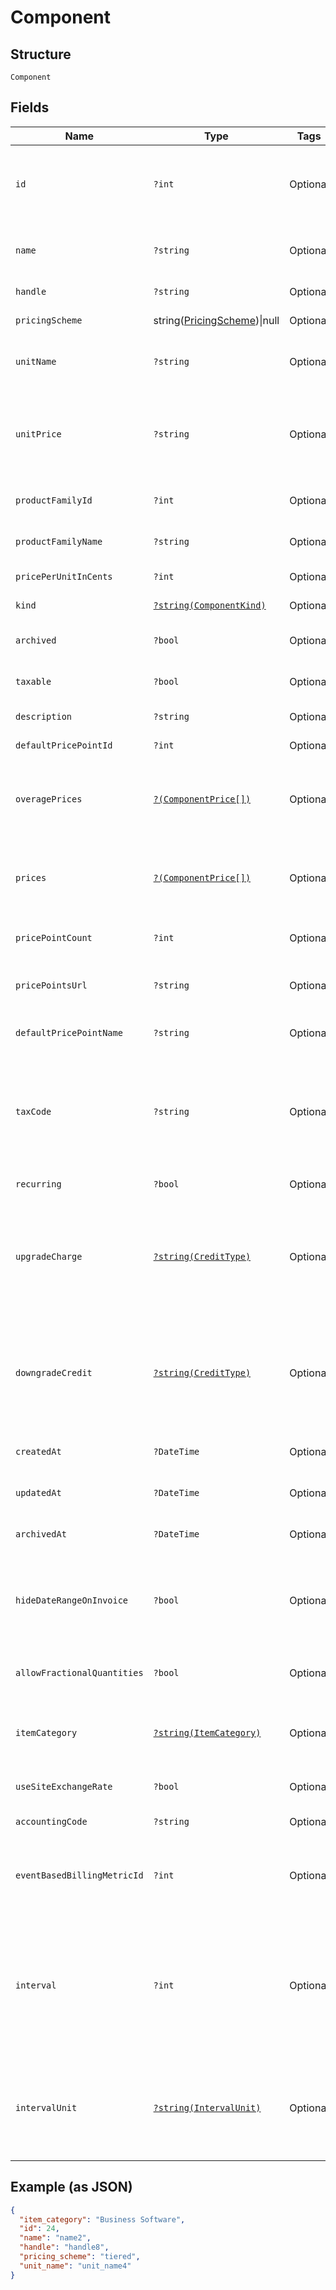 
# Component

## Structure

`Component`

## Fields

| Name | Type | Tags | Description | Getter | Setter |
|  --- | --- | --- | --- | --- | --- |
| `id` | `?int` | Optional | The unique ID assigned to the component by Chargify. This ID can be used to fetch the component from the API. | getId(): ?int | setId(?int id): void |
| `name` | `?string` | Optional | The name of the Component, suitable for display on statements. i.e. Text Messages. | getName(): ?string | setName(?string name): void |
| `handle` | `?string` | Optional | The component API handle | getHandle(): ?string | setHandle(?string handle): void |
| `pricingScheme` | string([PricingScheme](../../doc/models/pricing-scheme.md))\|null | Optional | This is a container for one-of cases. | getPricingScheme(): ?string | setPricingScheme(?string pricingScheme): void |
| `unitName` | `?string` | Optional | The name of the unit that the component’s usage is measured in. i.e. message | getUnitName(): ?string | setUnitName(?string unitName): void |
| `unitPrice` | `?string` | Optional | The amount the customer will be charged per unit. This field is only populated for ‘per_unit’ pricing schemes, otherwise it may be null. | getUnitPrice(): ?string | setUnitPrice(?string unitPrice): void |
| `productFamilyId` | `?int` | Optional | The id of the Product Family to which the Component belongs | getProductFamilyId(): ?int | setProductFamilyId(?int productFamilyId): void |
| `productFamilyName` | `?string` | Optional | The name of the Product Family to which the Component belongs | getProductFamilyName(): ?string | setProductFamilyName(?string productFamilyName): void |
| `pricePerUnitInCents` | `?int` | Optional | deprecated - use unit_price instead | getPricePerUnitInCents(): ?int | setPricePerUnitInCents(?int pricePerUnitInCents): void |
| `kind` | [`?string(ComponentKind)`](../../doc/models/component-kind.md) | Optional | A handle for the component type | getKind(): ?string | setKind(?string kind): void |
| `archived` | `?bool` | Optional | Boolean flag describing whether a component is archived or not. | getArchived(): ?bool | setArchived(?bool archived): void |
| `taxable` | `?bool` | Optional | Boolean flag describing whether a component is taxable or not. | getTaxable(): ?bool | setTaxable(?bool taxable): void |
| `description` | `?string` | Optional | The description of the component. | getDescription(): ?string | setDescription(?string description): void |
| `defaultPricePointId` | `?int` | Optional | - | getDefaultPricePointId(): ?int | setDefaultPricePointId(?int defaultPricePointId): void |
| `overagePrices` | [`?(ComponentPrice[])`](../../doc/models/component-price.md) | Optional | An array of price brackets. If the component uses the ‘per_unit’ pricing scheme, this array will be empty. | getOveragePrices(): ?array | setOveragePrices(?array overagePrices): void |
| `prices` | [`?(ComponentPrice[])`](../../doc/models/component-price.md) | Optional | An array of price brackets. If the component uses the ‘per_unit’ pricing scheme, this array will be empty. | getPrices(): ?array | setPrices(?array prices): void |
| `pricePointCount` | `?int` | Optional | Count for the number of price points associated with the component | getPricePointCount(): ?int | setPricePointCount(?int pricePointCount): void |
| `pricePointsUrl` | `?string` | Optional | URL that points to the location to read the existing price points via GET request | getPricePointsUrl(): ?string | setPricePointsUrl(?string pricePointsUrl): void |
| `defaultPricePointName` | `?string` | Optional | - | getDefaultPricePointName(): ?string | setDefaultPricePointName(?string defaultPricePointName): void |
| `taxCode` | `?string` | Optional | A string representing the tax code related to the component type. This is especially important when using the Avalara service to tax based on locale. This attribute has a max length of 10 characters. | getTaxCode(): ?string | setTaxCode(?string taxCode): void |
| `recurring` | `?bool` | Optional | - | getRecurring(): ?bool | setRecurring(?bool recurring): void |
| `upgradeCharge` | [`?string(CreditType)`](../../doc/models/credit-type.md) | Optional | The type of credit to be created when upgrading/downgrading. Defaults to the component and then site setting if one is not provided.<br>Available values: `full`, `prorated`, `none`. | getUpgradeCharge(): ?string | setUpgradeCharge(?string upgradeCharge): void |
| `downgradeCredit` | [`?string(CreditType)`](../../doc/models/credit-type.md) | Optional | The type of credit to be created when upgrading/downgrading. Defaults to the component and then site setting if one is not provided.<br>Available values: `full`, `prorated`, `none`. | getDowngradeCredit(): ?string | setDowngradeCredit(?string downgradeCredit): void |
| `createdAt` | `?DateTime` | Optional | Timestamp indicating when this component was created | getCreatedAt(): ?\DateTime | setCreatedAt(?\DateTime createdAt): void |
| `updatedAt` | `?DateTime` | Optional | Timestamp indicating when this component was updated | getUpdatedAt(): ?\DateTime | setUpdatedAt(?\DateTime updatedAt): void |
| `archivedAt` | `?DateTime` | Optional | Timestamp indicating when this component was archived | getArchivedAt(): ?\DateTime | setArchivedAt(?\DateTime archivedAt): void |
| `hideDateRangeOnInvoice` | `?bool` | Optional | (Only available on Relationship Invoicing sites) Boolean flag describing if the service date range should show for the component on generated invoices. | getHideDateRangeOnInvoice(): ?bool | setHideDateRangeOnInvoice(?bool hideDateRangeOnInvoice): void |
| `allowFractionalQuantities` | `?bool` | Optional | - | getAllowFractionalQuantities(): ?bool | setAllowFractionalQuantities(?bool allowFractionalQuantities): void |
| `itemCategory` | [`?string(ItemCategory)`](../../doc/models/item-category.md) | Optional | One of the following: Business Software, Consumer Software, Digital Services, Physical Goods, Other | getItemCategory(): ?string | setItemCategory(?string itemCategory): void |
| `useSiteExchangeRate` | `?bool` | Optional | - | getUseSiteExchangeRate(): ?bool | setUseSiteExchangeRate(?bool useSiteExchangeRate): void |
| `accountingCode` | `?string` | Optional | E.g. Internal ID or SKU Number | getAccountingCode(): ?string | setAccountingCode(?string accountingCode): void |
| `eventBasedBillingMetricId` | `?int` | Optional | (Only for Event Based Components) This is an ID of a metric attached to the component. This metric is used to bill upon collected events. | getEventBasedBillingMetricId(): ?int | setEventBasedBillingMetricId(?int eventBasedBillingMetricId): void |
| `interval` | `?int` | Optional | The numerical interval. i.e. an interval of ‘30’ coupled with an interval_unit of day would mean this component's default price point would renew every 30 days. This property is only available for sites with Multifrequency enabled. | getInterval(): ?int | setInterval(?int interval): void |
| `intervalUnit` | [`?string(IntervalUnit)`](../../doc/models/interval-unit.md) | Optional | A string representing the interval unit for this component's default price point, either month or day. This property is only available for sites with Multifrequency enabled. | getIntervalUnit(): ?string | setIntervalUnit(?string intervalUnit): void |

## Example (as JSON)

```json
{
  "item_category": "Business Software",
  "id": 24,
  "name": "name2",
  "handle": "handle8",
  "pricing_scheme": "tiered",
  "unit_name": "unit_name4"
}
```

